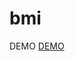 # bmi

<a hert="https://uanankoi.github.io/bmi/" target="_blank">DEMO</a>
<a href="https://uanankoi.github.io/bmi/" >DEMO</a>
